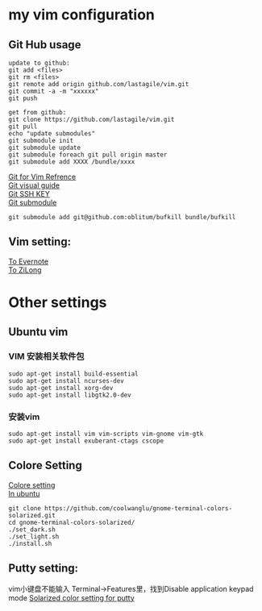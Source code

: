 my vim configuration
===================================



Git Hub usage
----------------------------------

    update to github:
    git add <files>
    git rm <files>
    git remote add origin github.com/lastagile/vim.git
    git commit -a -m "xxxxxx"
    git push

    get from github:
    git clone https://github.com/lastagile/vim.git
    git pull
    echo "update submodules"
    git submodule init
    git submodule update
    git submodule foreach git pull origin master
    git submodule add XXXX /bundle/xxxx    
[Git for Vim Refrence](https://github.com/andyque/dotvim)<br/>
[Git visual guide](http://marklodato.github.io/visual-git-guide/index-en.html)<br/>
[Git SSH KEY](http://blog.csdn.net/benw1988/article/details/8492968)<br/>
[Git submodule](http://chrisjean.com/2009/04/20/git-submodules-adding-using-removing-and-updating)<br/>

    git submodule add git@github.com:oblitum/bufkill bundle/bufkill

Vim setting:
----------------------------------
[To Evernote](http://www.evernote.com/shard/s73/sh/b4ee9bb5-34d5-41f2-aad1-cce4a463a01a/649b0610a8598938eac60b1607b2d456)<br />
[To ZiLong](http://zilongshanren.com/blog/2013/01/15/vim-the-killer/)<br/>

Other settings
===================================
Ubuntu vim
---------------------------------
### VIM 安装相关软件包
    sudo apt-get install build-essential
    sudo apt-get install ncurses-dev
    sudo apt-get install xorg-dev
    sudo apt-get install libgtk2.0-dev
### 安装vim
    sudo apt-get install vim vim-scripts vim-gnome vim-gtk
    sudo apt-get install exuberant-ctags cscope
    
Colore Setting
---------------------------------------
[Colore setting](http://ethanschoonover.com/solarized)<br/>
[In ubuntu](http://www.lupaworld.com/article-210612-1.html)<br/>

    git clone https://github.com/coolwanglu/gnome-terminal-colors-solarized.git
    cd gnome-terminal-colors-solarized/
    ./set_dark.sh
    ./set_light.sh
    ./install.sh
 
Putty setting:
----------------------------------------
vim小键盘不能输入
Terminal->Features里，找到Disable application keypad mode
[Solarized color setting for putty](https://github.com/brantb?tab=repositories)<br/>


